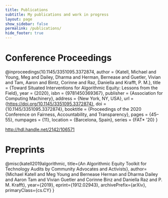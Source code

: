 ```yaml
---
title: Publications
subtitle: My publications and work in progress
layout: page
show_sidebar: false
permalink: /publications/
hide_footer: true
---
```



# Conference Proceedings

@inproceedings{10.1145/3351095.3372874,
author = {Katell, Michael and Young, Meg and Dailey, Dharma and Herman, Bernease and Guetler, Vivian and Tam, Aaron and Bintz, Corinne and Raz, Daniella and Krafft, P. M.},
title = {Toward Situated Interventions for Algorithmic Equity: Lessons from the Field},
year = {2020},
isbn = {9781450369367},
publisher = {Association for Computing Machinery},
address = {New York, NY, USA},
url = {https://doi.org/10.1145/3351095.3372874},
doi = {10.1145/3351095.3372874},
booktitle = {Proceedings of the 2020 Conference on Fairness, Accountability, and Transparency},
pages = {45–55},
numpages = {11},
location = {Barcelona, Spain},
series = {FAT* ’20}
}


http://hdl.handle.net/2142/106571


# Preprints

@misc{katell2019algorithmic,
    title={An Algorithmic Equity Toolkit for Technology Audits by Community Advocates and Activists},
    author={Michael Katell and Meg Young and Bernease Herman and Dharma Dailey and Aaron Tam and Vivian Guetler and Corinne Binz and Daniella Raz and P. M. Krafft},
    year={2019},
    eprint={1912.02943},
    archivePrefix={arXiv},
    primaryClass={cs.CY}
}